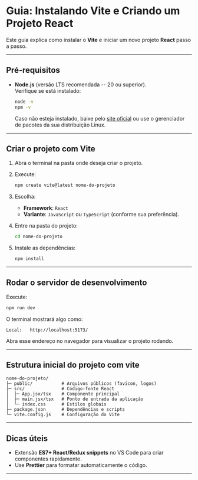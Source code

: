# Guia: Instalando Vite e Criando um Projeto React

Este guia explica como instalar o **Vite** e iniciar um novo projeto
**React** passo a passo.

------------------------------------------------------------------------

## Pré-requisitos

-   **Node.js** (versão LTS recomendada -- 20 ou superior).\
    Verifique se está instalado:

    ``` bash
    node -v
    npm -v
    ```

    Caso não esteja instalado, baixe pelo [site
    oficial](https://nodejs.org) ou use o gerenciador de pacotes da sua
    distribuição Linux.

------------------------------------------------------------------------

## Criar o projeto com Vite

1.  Abra o terminal na pasta onde deseja criar o projeto.

2.  Execute:

    ``` bash
    npm create vite@latest nome-do-projeto
    ```

3.  Escolha:

    -   **Framework**: `React`
    -   **Variante**: `JavaScript` ou `TypeScript` (conforme sua
        preferência).

4.  Entre na pasta do projeto:

    ``` bash
    cd nome-do-projeto
    ```

5.  Instale as dependências:

    ``` bash
    npm install
    ```

------------------------------------------------------------------------

## Rodar o servidor de desenvolvimento

Execute:

``` bash
npm run dev
```

O terminal mostrará algo como:

    Local:   http://localhost:5173/

Abra esse endereço no navegador para visualizar o projeto rodando.

------------------------------------------------------------------------

## Estrutura inicial do projeto com vite 

    nome-do-projeto/
    ├─ public/           # Arquivos públicos (favicon, logos)
    ├─ src/              # Código-fonte React
    │  ├─ App.jsx/tsx    # Componente principal
    │  ├─ main.jsx/tsx   # Ponto de entrada da aplicação
    │  └─ index.css      # Estilos globais
    ├─ package.json      # Dependências e scripts
    └─ vite.config.js    # Configuração do Vite

------------------------------------------------------------------------

## Dicas úteis

-   Extensão **ES7+ React/Redux snippets** no VS Code para criar
    componentes rapidamente.
-   Use **Prettier** para formatar automaticamente o código.

------------------------------------------------------------------------
